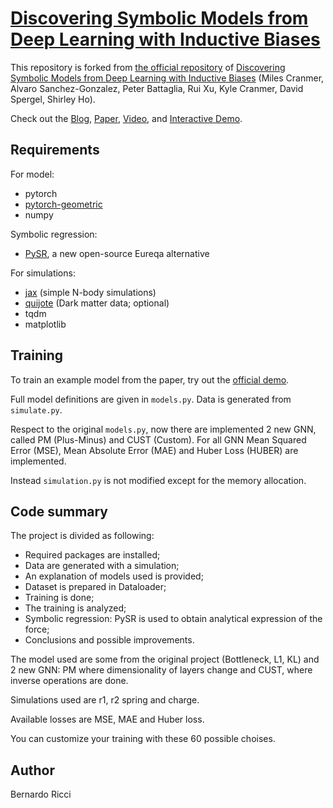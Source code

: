 # [Discovering Symbolic Models from Deep Learning with Inductive Biases](https://arxiv.org/abs/2006.11287)

This repository is forked from [the official repository](https://github.com/MilesCranmer/symbolic_deep_learning) of [Discovering Symbolic Models from Deep Learning with Inductive Biases](https://arxiv.org/abs/2006.11287) (Miles Cranmer, Alvaro Sanchez-Gonzalez, Peter Battaglia, Rui Xu, Kyle Cranmer, David Spergel, Shirley Ho).

Check out the [Blog](https://astroautomata.com/paper/symbolic-neural-nets/), [Paper](https://arxiv.org/abs/2006.11287), [Video](https://youtu.be/2vwwu59RPL8), and [Interactive Demo](https://colab.research.google.com/github/MilesCranmer/symbolic_deep_learning/blob/master/GN_Demo_Colab.ipynb).

## Requirements

For model:

- pytorch
- [pytorch-geometric](https://github.com/rusty1s/pytorch_geometric)
- numpy

Symbolic regression:
- [PySR](https://github.com/MilesCranmer/PySR), a new open-source Eureqa alternative

For simulations:

- [jax](https://github.com/google/jax) (simple N-body simulations)
- [quijote](https://github.com/franciscovillaescusa/Quijote-simulations) (Dark matter data; optional)
- tqdm
- matplotlib

## Training

To train an example model from the paper, try out the [official demo](https://colab.research.google.com/github/MilesCranmer/symbolic_deep_learning/blob/master/GN_Demo_Colab.ipynb).

Full model definitions are given in `models.py`. Data is generated from `simulate.py`.

Respect to the original `models.py`, now there are implemented 2 new GNN, called PM (Plus-Minus) and CUST (Custom). For all GNN Mean Squared Error (MSE), Mean Absolute Error (MAE) and Huber Loss (HUBER) are implemented.

Instead `simulation.py` is not modified except for the memory allocation.

## Code summary

The project is divided as following:

- Required packages are installed;
- Data are generated with a simulation;
- An explanation of models used is provided;
- Dataset is prepared in Dataloader;
- Training is done;
- The training is analyzed;
- Symbolic regression: PySR is used to obtain analytical expression of the force;
- Conclusions and possible improvements.


The model used are some from the original project (Bottleneck, L1, KL) and 2 new GNN: PM where dimensionality of layers change and CUST, where inverse operations are done.

Simulations used are r1, r2 spring and charge.

Available losses are MSE, MAE and Huber loss.

You can customize your training with these 60 possible choises.

## Author
Bernardo Ricci
